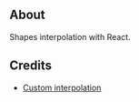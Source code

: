 ## About

Shapes interpolation with React.

## Credits

* [Custom interpolation](https://codesandbox.io/embed/lwpkp46om)
